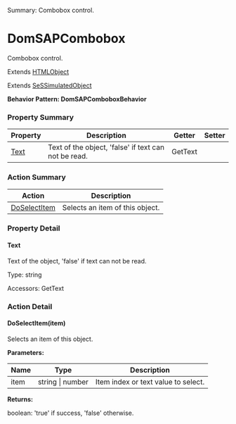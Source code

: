 Summary: Combobox control.

# DomSAPCombobox

Combobox control.
 
Extends [HTMLObject](HTMLObject.md)

Extends [SeSSimulatedObject](SeSSimulatedObject.md)





**Behavior Pattern: DomSAPComboboxBehavior**


<!-- ============================== property summary ========================== -->

	

### Property Summary

| **Property** | **Description** | **Getter** | **Setter** |
| ------------ | --------------- | ---------- | ---------- |
| [Text](#Text) | Text of the object, 'false' if text can not be read. | GetText |  |



	
<!-- ============================== action summary ========================== -->



### Action Summary

|  **Action** | **Description** | 
| ----------- | --------------- |
|	[DoSelectItem](#DoSelectItem) | Selects an item of this object. |




<!-- ============================== property detail ========================== -->
	
### Property Detail
		
<a name="Text"></a>
#### Text


Text of the object, 'false' if text can not be read.

			
	
			
Type: string
			
			
Accessors: GetText
			
		
	
	
<!-- ============================== action detail ========================== -->
	
### Action Detail
		
<a name="DoSelectItem"></a>    
#### DoSelectItem(item)

Selects an item of this object.


**Parameters:**

|	**Name** | **Type** | **Description** |
| ---------- | -------- | --------------- |
| item | string \| number |	Item index or text value  to select. |




**Returns:**

boolean: 'true' if success, 'false' otherwise.



<a name="see.also.domsapcombobox.doselectitem"></a>

	

